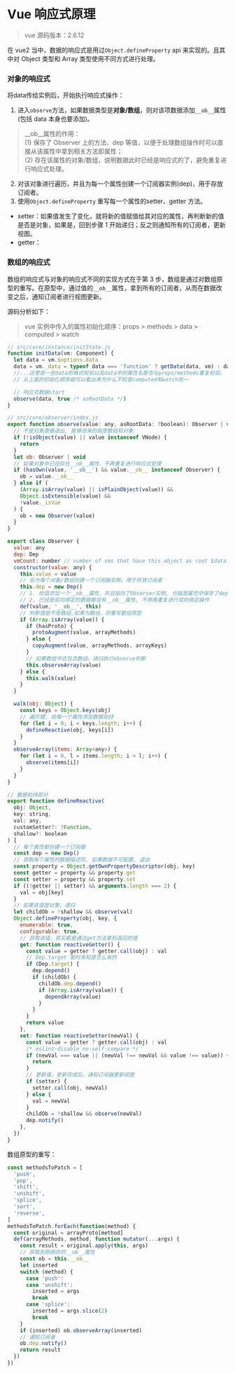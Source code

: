 # Vue 响应式原理

> vue 源码版本：2.6.12

在 vue2 当中，数据的响应式是用过`Object.defineProperty` api 来实现的。且其中对 Object 类型和 Array 类型使用不同方式进行处理。


### 对象的响应式
将data传给实例后，开始执行响应式操作：
1. 进入`observe`方法，如果数据类型是**对象/数组**，则对该项数据添加`__ob__`属性(包括 data 本身也要添加)。

>__ob__属性的作用：<br>
(1) 保存了 Observer 上的方法、dep 等值，以便于处理数组操作时可以直接从该属性中拿到相关方法即属性；<br>
(2) 存在该属性的对象/数组，说明数据此时已经是响应式的了，避免重复进行响应式处理。

2. 对该对象进行遍历，并且为每一个属性创建一个订阅器实例(dep)，用于存放订阅者。
3. 使用`Object.defineProperty` 重写每一个属性的setter、getter 方法。
- setter：如果值发生了变化，就将新的值赋值给其对应的属性，再判断新的值是否是对象，如果是，回到步骤 1 开始递归；反之则通知所有的订阅者，更新视图。
- getter：


### 数组的响应式

数组的响应式与对象的响应式不同的实现方式在于第 3 步，数组是通过对数组原型的重写。在原型中，通过值的`__ob__`属性，拿到所有的订阅者，从而在数据改变之后，通知订阅者进行视图更新。

源码分析如下：

> vue 实例中传入的属性初始化顺序：props > methods > data > computed > watch

```javascript
// src/core/instance/initState.js
function initData(vm: Component) {
  let data = vm.$options.data
  data = vm._data = typeof data === 'function' ? getData(data, vm) : data || {}
  //...这里是一些data的格式校验以及data中的属性名是否与props/methods重复校验。
  // 从上面的初始化顺序就可以看出来为什么不检查computed和watch啦～

  // 响应式数据start
  observe(data, true /* asRootData */)
}
```

```javascript
// src/core/observer/index.js
export function observe(value: any, asRootData: ?boolean): Observer | void {
  // 不是对象直接退出, 能够进来的就是数组和对象
  if (!isObject(value) || value instanceof VNode) {
    return
  }
  let ob: Observer | void
  // 如果对象中已经存在__ob__属性，不再重复进行响应式处理
  if (hasOwn(value, '__ob__') && value.__ob__ instanceof Observer) {
    ob = value.__ob__
  } else if (
    (Array.isArray(value) || isPlainObject(value)) &&
    Object.isExtensible(value) &&
    !value._isVue
  ) {
    ob = new Observer(value)
  }
}

export class Observer {
  value: any
  dep: Dep
  vmCount: number // number of vms that have this object as root $data
  constructor(value: any) {
    this.value = value
    // 会为每个对象/数组创建一个订阅器实例，用于存放订阅者
    this.dep = new Dep()
    // 1. 给值添加一个__ob__属性，并且指向了Observer实例, 也就是属性中保存了dep和value, 在数组方法改写的时候可以从该属性上获取实例方法
    // 2. 已经是双向绑定的数据都会有__ob__属性, 不用再重复进行双向绑定操作
    def(value, '__ob__', this)
    // 判断值是不是数组,如果为数组，则重写数组原型
    if (Array.isArray(value)) {
      if (hasProto) {
        protoAugment(value, arrayMethods)
      } else {
        copyAugment(value, arrayMethods, arrayKeys)
      }
      // 如果数组中还包含数组，递归执行observe判断
      this.observeArray(value)
    } else {
      this.walk(value)
    }
  }

  walk(obj: Object) {
    const keys = Object.keys(obj)
    // 遍历键, 给每一个属性添加数据劫持
    for (let i = 0; i < keys.length; i++) {
      defineReactive(obj, keys[i])
    }
  }
  observeArray(items: Array<any>) {
    for (let i = 0, l = items.length; i < l; i++) {
      observe(items[i])
    }
  }
}

// 数据劫持部分
export function defineReactive(
  obj: Object,
  key: string,
  val: any,
  customSetter?: ?Function,
  shallow?: boolean
) {
  // 每个属性都创建一个订阅器
  const dep = new Dep()
  // 获取每个属性的数据描述符, 如果数据不可配置, 退出
  const property = Object.getOwnPropertyDescriptor(obj, key)
  const getter = property && property.get
  const setter = property && property.set
  if ((!getter || setter) && arguments.length === 2) {
    val = obj[key]
  }
  // 如果该值是对象，递归
  let childOb = !shallow && observe(val)
  Object.defineProperty(obj, key, {
    enumerable: true,
    configurable: true,
    // 获取该值，其实都是通过get方法拿到返回的值
    get: function reactiveGetter() {
      const value = getter ? getter.call(obj) : val
      // Dep.target 暂时未知是怎么来的
      if (Dep.target) {
        dep.depend()
        if (childOb) {
          childOb.dep.depend()
          if (Array.isArray(value)) {
            dependArray(value)
          }
        }
      }
      return value
    },
    set: function reactiveSetter(newVal) {
      const value = getter ? getter.call(obj) : val
      /* eslint-disable no-self-compare */
      if (newVal === value || (newVal !== newVal && value !== value)) {
        return
      }
      // 更新值，更新完成后，通知订阅器更新视图
      if (setter) {
        setter.call(obj, newVal)
      } else {
        val = newVal
      }
      childOb = !shallow && observe(newVal)
      dep.notify()
    },
  })
}
```

数组原型的重写：

```javascript
const methodsToPatch = [
  'push',
  'pop',
  'shift',
  'unshift',
  'splice',
  'sort',
  'reverse',
]
methodsToPatch.forEach(function(method) {
  const original = arrayProto[method]
  def(arrayMethods, method, function mutator(...args) {
    const result = original.apply(this, args)
    // 获取到刚刚存的__ob__属性
    const ob = this.__ob__
    let inserted
    switch (method) {
      case 'push':
      case 'unshift':
        inserted = args
        break
      case 'splice':
        inserted = args.slice(2)
        break
    }
    if (inserted) ob.observeArray(inserted)
    // 通知订阅者
    ob.dep.notify()
    return result
  })
})
```
